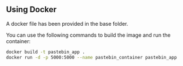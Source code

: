 ## Using Docker

A docker file has been provided in the base folder.

You can use the following commands to build the image and run the container:

```bash
docker build -t pastebin_app .
docker run -d -p 5000:5000 --name pastebin_container pastebin_app
```